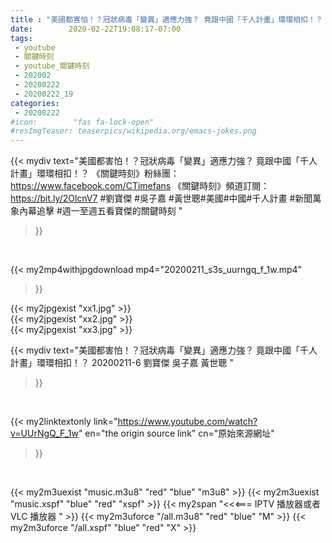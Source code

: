 ```yaml
---
title : "美國都害怕！？冠狀病毒「變異」適應力強？ 竟跟中國「千人計畫」環環相扣！？ 20200211-6 劉寶傑 吳子嘉 黃世聰 "
date:        2020-02-22T19:08:17-07:00
tags:
 - youtube
 - 關鍵時刻
 - youtube_關鍵時刻
 - 202002
 - 20200222
 - 20200222_19
categories:
 - 20200222
#icon:        "fas fa-lock-open"
#resImgTeaser: teaserpics/wikipedia.org/emacs-jokes.png
---
```


{{< mydiv text="美國都害怕！？冠狀病毒「變異」適應力強？ 竟跟中國「千人計畫」環環相扣！？  《關鍵時刻》粉絲團：https://www.facebook.com/CTimefans 《關鍵時刻》頻道訂閱：https://bit.ly/2OlcnV7  #劉寶傑 #吳子嘉  #黃世聰#美國#中國#千人計畫 #新聞萬象內幕追擊 #週一至週五看寶傑的關鍵時刻 "
>}}
<br>


{{< my2mp4withjpgdownload mp4="20200211_s3s_uurngq_f_1w.mp4"
>}}

{{< my2jpgexist "xx1.jpg" >}}<br>
{{< my2jpgexist "xx2.jpg" >}}<br>
{{< my2jpgexist "xx3.jpg" >}}<br>



{{< mydiv text="美國都害怕！？冠狀病毒「變異」適應力強？ 竟跟中國「千人計畫」環環相扣！？ 20200211-6 劉寶傑 吳子嘉 黃世聰 "
>}}
<br>

{{< my2linktextonly link="https://www.youtube.com/watch?v=UUrNgQ_F_1w"
en="the origin source link" cn="原始來源網址"
>}}


<br>

{{< my2m3uexist "music.m3u8" "red"  "blue" "m3u8" >}} {{< my2m3uexist "music.xspf" "blue" "red"  "xspf" >}} {{< my2span "<<<=== IPTV 播放器或者 VLC 播放器 " >}} {{< my2m3uforce "/all.m3u8" "red"  "blue" "M" >}} {{< my2m3uforce "/all.xspf" "blue" "red"  "X" >}} 
